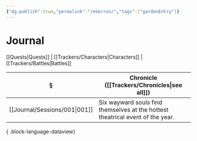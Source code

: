 ```yaml
---
{"dg-publish":true,"permalink":"/eberron/","tags":["gardenEntry"]}
---
```


# Journal
[[Quests\|Quests]] | [[Trackers/Characters\|Characters]] | [[Trackers/Battles\|Battles]]

| §                                | Chronicle ([[Trackers/Chronicles\|see all]])                                            |
| -------------------------------- | ------------------------------------------------------------------------------ |
| [[Journal/Sessions/001\|001]] | Six wayward souls find themselves at the hottest theatrical event of the year. |

{ .block-language-dataview}